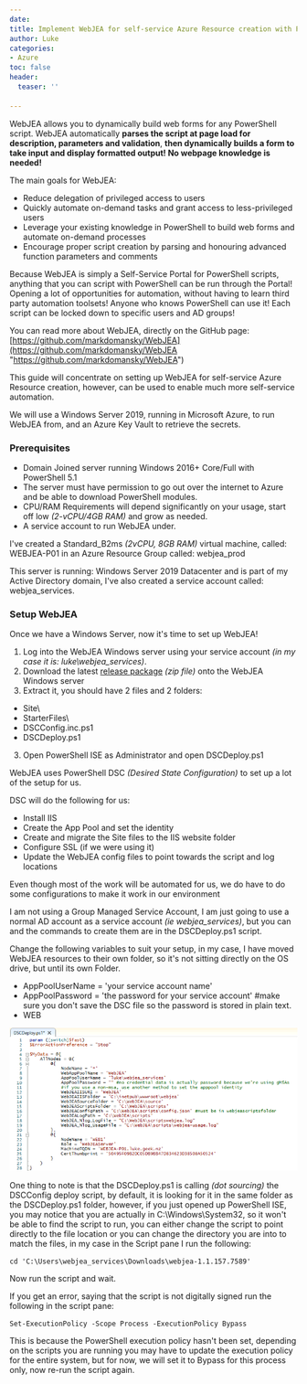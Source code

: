 ```yaml
---
date: 
title: Implement WebJEA for self-service Azure Resource creation with PowerShell
author: Luke
categories:
- Azure
toc: false
header:
  teaser: ''

---
```

WebJEA allows you to dynamically build web forms for any PowerShell script. WebJEA automatically **parses the script at page load for description, parameters and validation**, **then dynamically builds a form to take input and display formatted output! No webpage knowledge is needed!**

The main goals for WebJEA:

* Reduce delegation of privileged access to users
* Quickly automate on-demand tasks and grant access to less-privileged users
* Leverage your existing knowledge in PowerShell to build web forms and automate on-demand processes
* Encourage proper script creation by parsing and honouring advanced function parameters and comments

Because WebJEA is simply a Self-Service Portal for PowerShell scripts, anything that you can script with PowerShell can be run through the Portal! Opening a lot of opportunities for automation, without having to learn third party automation toolsets! Anyone who knows PowerShell can use it! Each script can be locked down to specific users and AD groups!

You can read more about WebJEA, directly on the GitHub page: [https://github.com/markdomansky/WebJEA](https://github.com/markdomansky/WebJEA "https://github.com/markdomansky/WebJEA")

This guide will concentrate on setting up WebJEA for self-service Azure Resource creation, however, can be used to enable much more self-service automation.

We will use a Windows Server 2019, running in Microsoft Azure, to run WebJEA from, and an Azure Key Vault to retrieve the secrets.

### Prerequisites

* Domain Joined server running Windows 2016+ Core/Full with PowerShell 5.1 
* The server must have permission to go out over the internet to Azure and be able to download PowerShell modules.
* CPU/RAM Requirements will depend significantly on your usage, start off low _(2-vCPU/4GB RAM)_ and grow as needed. 
* A service account to run WebJEA under.

I've created a Standard_B2ms _(2vCPU, 8GB RAM)_ virtual machine, called: WEBJEA-P01 in an Azure Resource Group called: webjea_prod

This server is running: Windows Server 2019 Datacenter and is part of my Active Directory domain, I've also created a service account called: webjea_services.

### Setup WebJEA

Once we have a Windows Server, now it's time to set up WebJEA!

1. Log into the WebJEA Windows server using your service account _(in my case it is: luke\\webjea_services)_.
2. Download the latest [release package](https://github.com/markdomansky/WebJEA/releases "WebJEA - Releases") _(zip file)_ onto the WebJEA Windows server
3. Extract it, you should have 2 files and 2 folders:

* Site\\
* StarterFiles\\
* DSCConfig.inc.ps1
* DSCDeploy.ps1

3. Open PowerShell ISE as Administrator and open DSCDeploy.ps1

WebJEA uses PowerShell DSC _(Desired State Configuration)_ to set up a lot of the setup for us. 

DSC will do the following for us:

* Install IIS
* Create the App Pool and set the identity
* Create and migrate the Site files to the IIS website folder
* Configure SSL (if we were using it)
* Update the WebJEA config files to point towards the script and log locations

Even though most of the work will be automated for us, we do have to do some configurations to make it work in our environment

I am not using a Group Managed Service Account, I am just going to use a normal AD account as a service account _(ie webjea_services)_, but you can and the commands to create them are in the DSCDeploy.ps1 script.

Change the following variables to suit your setup, in my case, I have moved WebJEA resources to their own folder, so it's not sitting directly on the OS drive, but until its own Folder.

* AppPoolUserName =  'your service account name'
* AppPoolPassword = 'the password for your service account' #make sure you don't save the DSC file so the password is stored in plain text.
* WEB

![](/uploads/webjea_dsc.png)

One thing to note is that the DSCDeploy.ps1 is calling _(dot sourcing)_ the DSCConfig deploy script, by default, it is looking for it in the same folder as the DSCDeploy.ps1 folder, however, if you just opened up PowerShell ISE, you may notice that you are actually in C:\\Windows\\System32, so it won't be able to find the script to run, you can either change the script to point directly to the file location or you can change the directory you are into to match the files, in my case in the Script pane I run the following: 

    cd 'C:\Users\webjea_services\Downloads\webjea-1.1.157.7589'

Now run the script and wait.

If you get an error, saying that the script is not digitally signed run the following in the script pane:

    Set-ExecutionPolicy -Scope Process -ExecutionPolicy Bypass

This is because the PowerShell execution policy hasn't been set, depending on the scripts you are running you may have to update the execution policy for the entire system, but for now, we will set it to Bypass for this process only, now re-run the script again.